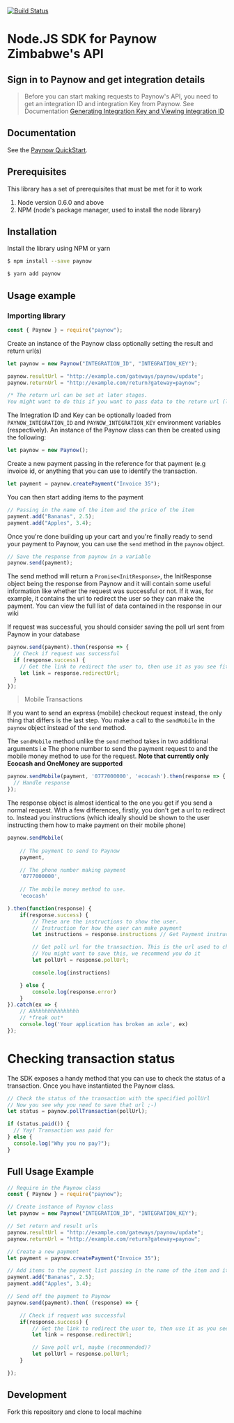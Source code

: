 [![Build Status](https://travis-ci.com/paynow/Paynow-NodeJS-SDK.svg?branch=master)](https://travis-ci.com/paynow/Paynow-NodeJS-SDK)


# Node.JS SDK for Paynow Zimbabwe's API

## Sign in to Paynow and get integration details

> Before you can start making requests to Paynow's API, you need to get an integration ID and integration Key from Paynow. 
See Documentation [Generating Integration Key and Viewing integration ID](https://developers.paynow.co.zw/docs/integration_generation.html)

## Documentation

See the [Paynow QuickStart](https://developers.paynow.co.zw/docs/quickstart.html).

## Prerequisites

This library has a set of prerequisites that must be met for it to work

1.  Node version 0.6.0 and above
1.  NPM (node's package manager, used to install the node library)

## Installation

Install the library using NPM or yarn

```sh
$ npm install --save paynow
```
```sh
$ yarn add paynow
```

## Usage example

### Importing library

```javascript
const { Paynow } = require("paynow");
```

Create an instance of the Paynow class optionally setting the result and return url(s)

```javascript
let paynow = new Paynow("INTEGRATION_ID", "INTEGRATION_KEY");

paynow.resultUrl = "http://example.com/gateways/paynow/update";
paynow.returnUrl = "http://example.com/return?gateway=paynow";

/* The return url can be set at later stages. 
You might want to do this if you want to pass data to the return url (like the reference of the transaction) */
```
The Integration ID and Key can be optionally loaded from `PAYNOW_INTEGRATION_ID` and `PAYNOW_INTEGRATION_KEY` environment variables (respectively). An instance of the Paynow class can then be created using the following: 

```javascript
let paynow = new Paynow();
```

Create a new payment passing in the reference for that payment (e.g invoice id, or anything that you can use to identify the transaction.

```javascript
let payment = paynow.createPayment("Invoice 35");
```

You can then start adding items to the payment

```javascript
// Passing in the name of the item and the price of the item
payment.add("Bananas", 2.5);
payment.add("Apples", 3.4);
```

Once you're done building up your cart and you're finally ready to send your payment to Paynow, you can use the `send` method in the `paynow` object.

```javascript
// Save the response from paynow in a variable
paynow.send(payment);
```

The send method will return a `Promise<InitResponse>`, the InitResponse object being the response from Paynow and it will contain some useful information like whether the request was successful or not. If it was, for example, it contains the url to redirect the user so they can make the payment. You can view the full list of data contained in the response in our wiki

If request was successful, you should consider saving the poll url sent from Paynow in your database

```javascript
paynow.send(payment).then(response => {
  // Check if request was successful
  if (response.success) {
    // Get the link to redirect the user to, then use it as you see fit
    let link = response.redirectUrl;
  }
});
```

> Mobile Transactions

If you want to send an express (mobile) checkout request instead, the only thing that differs is the last step. You make a call to the `sendMobile` in the `paynow` object
instead of the `send` method.

The `sendMobile` method unlike the `send` method takes in two additional arguments i.e The phone number to send the payment request to and the mobile money method to use for the request. **Note that currently only Ecocash and OneMoney are supported**

```javascript
paynow.sendMobile(payment, '0777000000', 'ecocash').then(response => {
  // Handle response
});
```

The response object is almost identical to the one you get if you send a normal request. With a few differences, firstly, you don't get a url to redirect to. Instead you instructions (which ideally should be shown to the user instructing them how to make payment on their mobile phone)

```javascript
paynow.sendMobile(
    
    // The payment to send to Paynow
    payment, 

    // The phone number making payment
    '0777000000',
    
    // The mobile money method to use.
    'ecocash' 

).then(function(response) {
    if(response.success) {
        // These are the instructions to show the user. 
        // Instruction for how the user can make payment
        let instructions = response.instructions // Get Payment instructions for the selected mobile money method

        // Get poll url for the transaction. This is the url used to check the status of the transaction. 
        // You might want to save this, we recommend you do it
        let pollUrl = response.pollUrl; 

        console.log(instructions)

    } else {
        console.log(response.error)
    }
}).catch(ex => {
    // Ahhhhhhhhhhhhhhh
    // *freak out*
    console.log('Your application has broken an axle', ex)
});
```

# Checking transaction status

The SDK exposes a handy method that you can use to check the status of a transaction. Once you have instantiated the Paynow class.

```javascript
// Check the status of the transaction with the specified pollUrl
// Now you see why you need to save that url ;-)
let status = paynow.pollTransaction(pollUrl);

if (status.paid()) {
  // Yay! Transaction was paid for
} else {
  console.log("Why you no pay?");
}
```

## Full Usage Example

```javascript
// Require in the Paynow class
const { Paynow } = require("paynow");

// Create instance of Paynow class
let paynow = new Paynow("INTEGRATION_ID", "INTEGRATION_KEY");

// Set return and result urls
paynow.resultUrl = "http://example.com/gateways/paynow/update";
paynow.returnUrl = "http://example.com/return?gateway=paynow";

// Create a new payment
let payment = paynow.createPayment("Invoice 35");

// Add items to the payment list passing in the name of the item and it's price
payment.add("Bananas", 2.5);
payment.add("Apples", 3.4);

// Send off the payment to Paynow
paynow.send(payment).then( (response) => {

    // Check if request was successful
    if(response.success) {
        // Get the link to redirect the user to, then use it as you see fit
        let link = response.redirectUrl;

        // Save poll url, maybe (recommended)?
        let pollUrl = response.pollUrl;
    }

});
```


## Development 

Fork this repository and clone to local machine
